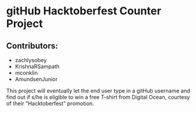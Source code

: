 # gitHub Hacktoberfest Counter Project

## Contributors:

 - zachlysobey
 - KrishnaRSampath
 - mconklin
 - AmundsenJunior

This project will eventually let the end user type in a gitHub username
and find out if s/he is eligible to win a free T-shirt from Digital Ocean,
courtesy of their "Hacktoberfest" promotion.



